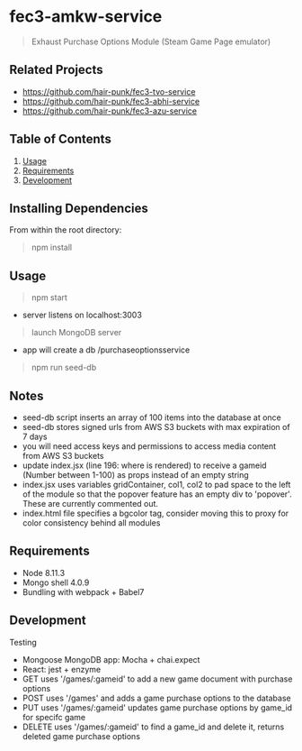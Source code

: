 # fec3-amkw-service

> Exhaust Purchase Options Module (Steam Game Page emulator)

## Related Projects

  - https://github.com/hair-punk/fec3-tvo-service
  - https://github.com/hair-punk/fec3-abhi-service
  - https://github.com/hair-punk/fec3-azu-service

## Table of Contents

1. [Usage](#Usage)
1. [Requirements](#requirements)
1. [Development](#development)

## Installing Dependencies
From within the root directory:
> npm install

## Usage
> npm start
  - server listens on localhost:3003
> launch MongoDB server
  - app will create a db /purchaseoptionsservice
  > npm run seed-db

## Notes
- seed-db script inserts an array of 100 items into the database at once
- seed-db stores signed urls from AWS S3 buckets with max expiration of 7 days
- you will need access keys and permissions to access media content from AWS S3 buckets
- update index.jsx (line 196: where <App/> is rendered) to receive a gameid (Number between 1-100) as props instead of an empty string
- index.jsx uses variables gridContainer, col1, col2 to pad space to the left of the module so that the popover feature has an empty div to 'popover'. These are currently commented out.
- index.html file specifies a bgcolor tag, consider moving this to proxy for color consistency behind all modules

## Requirements
- Node 8.11.3
- Mongo shell 4.0.9
- Bundling with webpack + Babel7

## Development
Testing
- Mongoose MongoDB app: Mocha + chai.expect
- React: jest + enzyme
- GET uses '/games/:gameid' to add a new game document with purchase options 
- POST uses '/games' and adds a game purchase options to the database
- PUT uses '/games/:gameid' updates game purchase options by game_id for specifc game
- DELETE uses '/games/:gameid' to find a game_id and delete it, returns deleted game purchase options


